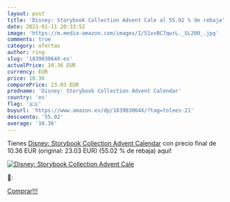 ```yaml
---
layout: post
title: 'Disney: Storybook Collection Advent Cale al 55.02 % de rebaja'
date: 2021-01-11 20:33:52
image: 'https://m.media-amazon.com/images/I/51vvBC7qwrL._SL200_.jpg'
comments: true
category: ofertas
author: ring
slug: '183903064X-es'
actualPrice: 10.36 EUR
currency: EUR
price: 10.36
comparePrice: 23.03 EUR
prodname: 'Disney: Storybook Collection Advent Calendar'
country: 'es'
flag: '🇪🇸'
buyurl: 'https://www.amazon.es/dp/183903064X/?tag=tolees-21'
descuento: '55.02'
average: '10.36'
---
```


Tienes [Disney: Storybook Collection Advent Calendar](https://www.amazon.es/dp/183903064X/?tag=tolees-21) con precio final de  10.36 EUR (original: 23.03 EUR) (55.02 %  de rebaja) aqui!

[![Disney: Storybook Collection Advent Cale](https://m.media-amazon.com/images/I/51vvBC7qwrL._SL200_.jpg)](https://www.amazon.es/dp/183903064X/?tag=tolees-21)

🔎:


[Comprar!!!](https://www.amazon.es/dp/183903064X/?tag=tolees-21)
